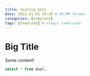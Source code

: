 ```yaml
---
title: testing post
date: 2022-01-01 19:30 # HH:MM format
categories: [template]
tags: [template] # always lowercase
---
```


# Big Title

Some content!

```sql
select * from dual;
```
